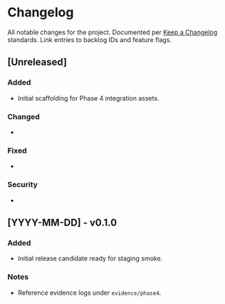 # Changelog

All notable changes for the project. Documented per [Keep a Changelog](https://keepachangelog.com/) standards. Link entries to backlog IDs and feature flags.

## [Unreleased]
### Added
- Initial scaffolding for Phase 4 integration assets.

### Changed
- 

### Fixed
- 

### Security
- 

## [YYYY-MM-DD] - v0.1.0
### Added
- Initial release candidate ready for staging smoke.

### Notes
- Reference evidence logs under `evidence/phase4`.
